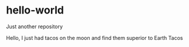 # hello-world
Just another repository

Hello, I just had tacos on the moon and find them superior to Earth Tacos
